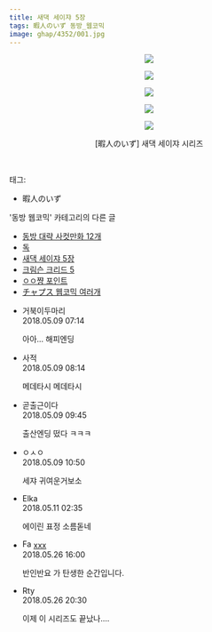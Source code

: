 ```yaml
---
title: 새댁 세이쟈 5장
tags: 暇人のいず 동방_웹코믹
image: ghap/4352/001.jpg
---
```

<div class="article">
<p style="text-align: center; clear: none; float: none;"><img src="{{ site.nasurl }}/ghap/4352/001.jpg"/></p>
<p style="text-align: center; clear: none; float: none;"><img src="{{ site.nasurl }}/ghap/4352/002.jpg"/></p>
<p style="text-align: center; clear: none; float: none;"><img src="{{ site.nasurl }}/ghap/4352/003.jpg"/></p>
<p style="text-align: center; clear: none; float: none;"><img src="{{ site.nasurl }}/ghap/4352/004.jpg"/></p>
<p style="text-align: center; clear: none; float: none;"><img src="{{ site.nasurl }}/ghap/4352/005.jpg"/></p>
<p style="text-align: center; clear: none; float: none;">[暇人のいず] 새댁 세이쟈 시리즈</p>
<p style="text-align: center; clear: none; float: none;"><br/></p>
</div><div class="tagTrail">
<p>태그: </p>
<ul>
<li>暇人のいず</li>
</ul>
</div><div class="another">
<p>'동방 웹코믹' 카테고리의 다른 글</p>
<ul>
<li><a href="/2018-05-11-ghap_4357">동방 대략 사컷만화 12개</a></li>
<li><a href="/2018-05-11-ghap_4356">독</a></li>
<li><a href="/2018-05-09-ghap_4352">새댁 세이쟈 5장</a></li>
<li><a href="/2018-05-07-ghap_4351">크림슨 크리드 5</a></li>
<li><a href="/2018-04-24-ghap_4327">ㅇㅇ쨩 포인트</a></li>
<li><a href="/2018-04-24-ghap_4325">チャプス 웹코믹 여러개</a></li>
</ul>
</div><div class="cb_module cb_fluid">
<div class="cb_wrt cb_profile">
<div class="comment">
<ul>
<li class="cb_thumb_off" id="comment15252852">
<div class="cb_comment_area">
<div class="cb_info_area">
<div class="cb_section">
<span class="cb_nick_name">거북이두마리</span>
</div>
<div class="cb_section">
<span class="cb_date">2018.05.09 07:14 </span>
</div>
</div>
<div class="cb_dsc_comment">
<p class="cb_dsc">
											아아... 해피엔딩
										</p>
</div>
</div></li>
<li class="cb_thumb_off" id="comment15252872">
<div class="cb_comment_area">
<div class="cb_info_area">
<div class="cb_section">
<span class="cb_nick_name">사적</span>
</div>
<div class="cb_section">
<span class="cb_date">2018.05.09 08:14 </span>
</div>
</div>
<div class="cb_dsc_comment">
<p class="cb_dsc">
											메데타시 메데타시
										</p>
</div>
</div></li>
<li class="cb_thumb_off" id="comment15252910">
<div class="cb_comment_area">
<div class="cb_info_area">
<div class="cb_section">
<span class="cb_nick_name">곧출근이다</span>
</div>
<div class="cb_section">
<span class="cb_date">2018.05.09 09:45 </span>
</div>
</div>
<div class="cb_dsc_comment">
<p class="cb_dsc">
											출산엔딩 떴다 ㅋㅋㅋ
										</p>
</div>
</div></li>
<li class="cb_thumb_off" id="comment15252959">
<div class="cb_comment_area">
<div class="cb_info_area">
<div class="cb_section">
<span class="cb_nick_name">ㅇㅅㅇ</span>
</div>
<div class="cb_section">
<span class="cb_date">2018.05.09 10:50 </span>
</div>
</div>
<div class="cb_dsc_comment">
<p class="cb_dsc">
											세쟈 귀여운거보소
										</p>
</div>
</div></li>
<li class="cb_thumb_off" id="comment15253937">
<div class="cb_comment_area">
<div class="cb_info_area">
<div class="cb_section">
<span class="cb_nick_name">Elka</span>
</div>
<div class="cb_section">
<span class="cb_date">2018.05.11 02:35 </span>
</div>
</div>
<div class="cb_dsc_comment">
<p class="cb_dsc">
											에이린 표정 소름돋네
										</p>
</div>
</div></li>
<li class="cb_thumb_off" id="comment15262090">
<div class="cb_comment_area">
<div class="cb_info_area">
<div class="cb_section">
<span class="cb_nick_name"><img alt="Favicon of http://qksxodid12@naver.com" height="16" onerror="this.onerror=null;this.parentNode.removeChild(this)" src="http://naver.com/favicon.ico" width="16"/> <a href="http://qksxodid12@naver.com" onclick="return openLinkInNewWindow(this)">xxx</a></span>
</div>
<div class="cb_section">
<span class="cb_date">2018.05.26 16:00 </span>
</div>
</div>
<div class="cb_dsc_comment">
<p class="cb_dsc">
											반인반요 가 탄생한 순간입니다.
										</p>
</div>
</div></li>
<li class="cb_thumb_off" id="comment15262353">
<div class="cb_comment_area">
<div class="cb_info_area">
<div class="cb_section">
<span class="cb_nick_name">Rty</span>
</div>
<div class="cb_section">
<span class="cb_date">2018.05.26 20:30 </span>
</div>
</div>
<div class="cb_dsc_comment">
<p class="cb_dsc">
											이제 이 시리즈도 끝났나....
										</p>
</div>
</div></li>
</ul>
</div>
</div><!-- commentList close -->
</div>
